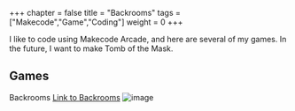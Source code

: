 +++
chapter = false
title = "Backrooms"
tags = ["Makecode","Game","Coding"]
weight = 0
+++

I like to code using Makecode Arcade, and here are several of my games. In the future, I want to make Tomb of the Mask.

## Games
Backrooms
[Link to Backrooms](https://george-ljh.github.io/BACKROOMS/)
![image](https://github.com/George-LJH/George-website/assets/155213581/c37247fd-613b-44e2-81f2-7e8e5957b456)
